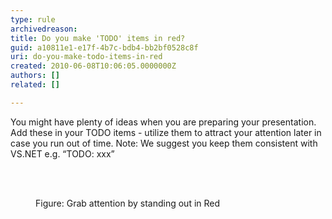 ```yaml
---
type: rule
archivedreason: 
title: Do you make 'TODO' items in red?
guid: a10811e1-e17f-4b7c-bdb4-bb2bf0528c8f
uri: do-you-make-todo-items-in-red
created: 2010-06-08T10:06:05.0000000Z
authors: []
related: []

---
```



You might&#160;have plenty of ideas when you are preparing your presentation. Add these in your TODO items&#160;- utilize them to attract your attention later in case you run out of time. Note&#58; We suggest you keep them consistent with VS.NET e.g. “TODO&#58; xxx”

<br><excerpt class='endintro'></excerpt><br>

  <dl>
    <dt><img alt="" class="ms-rteCustom-ImageArea" src="/Communication/RulesToBetterPowerpointPresentations/PublishingImages/Todo.jpg" /> </dt>
    <dd class="ms-rteCustom-FigureNormal">Figure&#58; Grab attention by standing out in Red </dd>
</dl>



